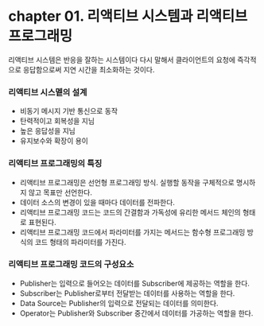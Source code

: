 # chapter 01. 리액티브 시스템과 리액티브 프로그래밍


리액티브 시스템은 반응을 잘하는 시스템이다
다시 말해서 클라이언트의 요청에 즉각적으로 응답함으로써 지연 시간을 최소화하는 것이다.

### 리액티브 시스멭의 설계

* 비동기 메시지 기반 통신으로 동작
* 탄력적이고 회복성을 지님
* 높은 응답성을 지님
* 유지보수와 확장이 용이

### 리액티브 프로그래밍의 특징

* 리액티브 프로그래밍은 선언형 프로그래밍 방식. 실행할 동작을 구체적으로 명시하지 않고 목표만 선언한다.
* 데이터 소스의 변경이 있을 때마다 데이터를 전파한다.
* 리액티브 프로그래밍 코드는 코드의 간결함과 가독성에 유리한 메서드 체인의 형태로 표현된다.
* 리액티브 프로그래밍 코드에서 파라미터를 가지는 메서드는 함수형 프로그래밍 방식의 코드 형태의 파라미터를 가진다.

### 리액티브 프로그래밍 코드의 구성요소

* Publisher는 입력으로 들어오는 데이터를 Subscriber에 제공하는 역할을 한다.
* Subscriber는 Publisher로부터 전달받는 데이터를 사용하는 역할을 한다.
* Data Source는 Publisher의 입력으로 전달되는 데이터를 의미한다.
* Operator는 Publisher와 Subscriber 중간에서 데이터를 가공하는 역할을 한다.


